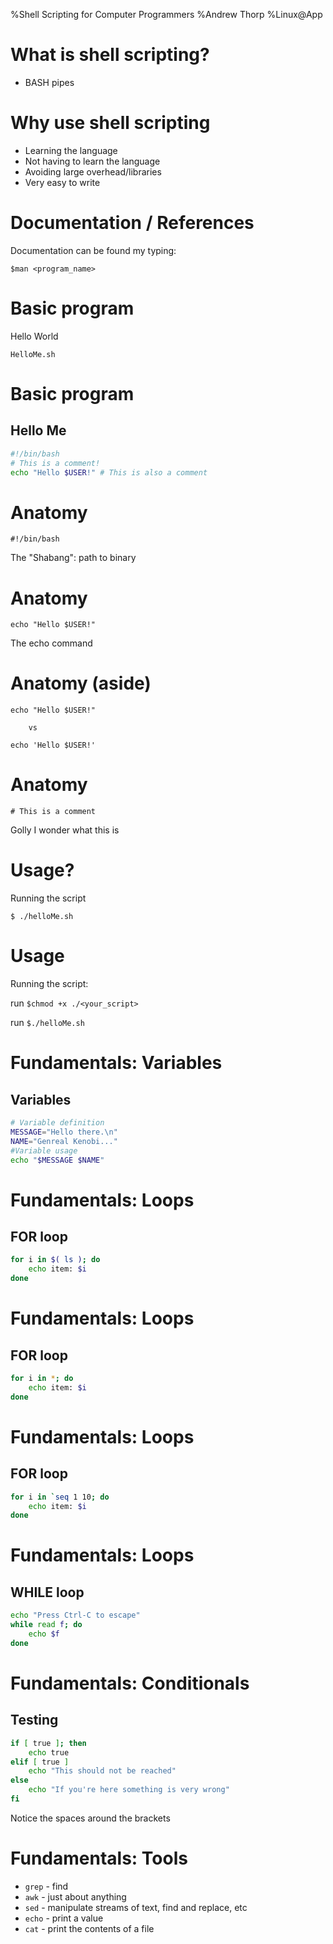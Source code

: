 %Shell Scripting for Computer Programmers
%Andrew Thorp
%Linux@App

# What is shell scripting?
 * BASH pipes


# Why use shell scripting
 * Learning the language
 * Not having to learn the language
 * Avoiding large overhead/libraries
 * Very easy to write

# Documentation / References
Documentation can be found my typing:

 `$man <program_name>`

# Basic program
 Hello World
  
 `HelloMe.sh`

# Basic program
## Hello Me

``` bash
#!/bin/bash
# This is a comment!
echo "Hello $USER!" # This is also a comment
```

# Anatomy

 `#!/bin/bash`
 
The "Shabang": path to binary

# Anatomy

 `echo "Hello $USER!"`

The echo command

# Anatomy (aside)
`echo "Hello $USER!"`

        vs
`echo 'Hello $USER!'`

# Anatomy

 `# This is a comment`

Golly I wonder what this is


# Usage?

Running the script

`$ ./helloMe.sh`

# Usage

Running the script:

run `$chmod +x ./<your_script>`

run `$./helloMe.sh`

# Fundamentals: Variables

## Variables
 
 ```bash
 # Variable definition
 MESSAGE="Hello there.\n"
 NAME="Genreal Kenobi..."
 #Variable usage
 echo "$MESSAGE $NAME"
 ```

# Fundamentals: Loops
## FOR loop ##
 
```bash
for i in $( ls ); do
    echo item: $i
done
```
    
# Fundamentals: Loops
## FOR loop ##
 
```bash
for i in *; do
    echo item: $i
done
```
    
# Fundamentals: Loops
## FOR loop ##

```bash
for i in `seq 1 10; do
    echo item: $i
done
``` 
    
# Fundamentals: Loops
## WHILE loop ##
 
``` bash
echo "Press Ctrl-C to escape"
while read f; do
    echo $f
done
```
    
# Fundamentals: Conditionals
## Testing ##
 
``` bash
if [ true ]; then
    echo true
elif [ true ]
    echo "This should not be reached"
else
    echo "If you're here something is very wrong"
fi
```

Notice the spaces around the brackets

# Fundamentals: Tools

 * `grep` - find
 * `awk`  - just about anything
 * `sed`  - manipulate streams of text, find and replace, etc
 * `echo` - print a value
 * `cat`  - print the contents of a file
